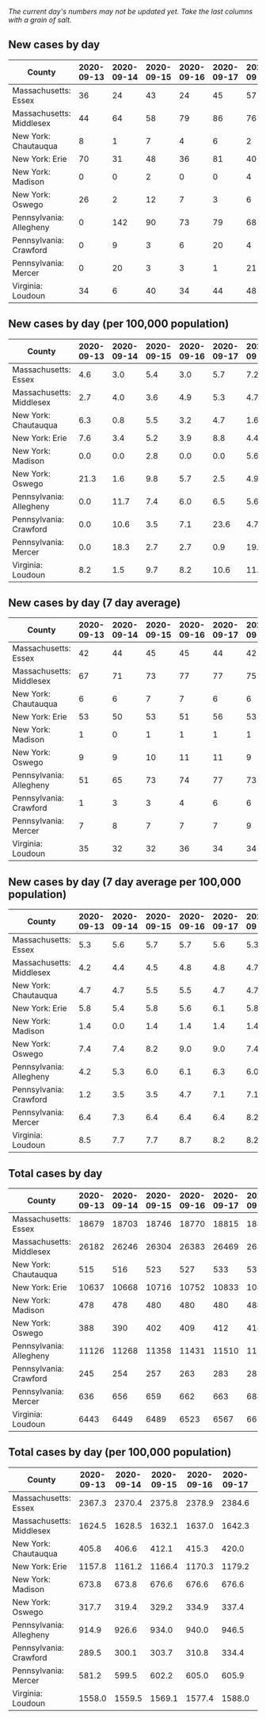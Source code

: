 _The current day's numbers may not be updated yet. Take the last columns with a grain of salt._
## New cases by day

| County | 2020-09-13 | 2020-09-14 | 2020-09-15 | 2020-09-16 | 2020-09-17 | 2020-09-18 | 2020-09-19 |
| --- | --- | --- | --- | --- | --- | --- | --- |
| Massachusetts: Essex | 36 | 24 | 43 | 24 | 45 | 57 | 150 |
| Massachusetts: Middlesex | 44 | 64 | 58 | 79 | 86 | 76 | 99 |
| New York: Chautauqua | 8 | 1 | 7 | 4 | 6 | 2 | 1 |
| New York: Erie | 70 | 31 | 48 | 36 | 81 | 40 | 44 |
| New York: Madison | 0 | 0 | 2 | 0 | 0 | 4 | 2 |
| New York: Oswego | 26 | 2 | 12 | 7 | 3 | 6 | 6 |
| Pennsylvania: Allegheny | 0 | 142 | 90 | 73 | 79 | 68 | 85 |
| Pennsylvania: Crawford | 0 | 9 | 3 | 6 | 20 | 4 | 1 |
| Pennsylvania: Mercer | 0 | 20 | 3 | 3 | 1 | 21 | 4 |
| Virginia: Loudoun | 34 | 6 | 40 | 34 | 44 | 48 | 18 |

## New cases by day (per 100,000 population)

| County | 2020-09-13 | 2020-09-14 | 2020-09-15 | 2020-09-16 | 2020-09-17 | 2020-09-18 | 2020-09-19 |
| --- | --- | --- | --- | --- | --- | --- | --- |
| Massachusetts: Essex | 4.6 | 3.0 | 5.4 | 3.0 | 5.7 | 7.2 | 19.0 |
| Massachusetts: Middlesex | 2.7 | 4.0 | 3.6 | 4.9 | 5.3 | 4.7 | 6.1 |
| New York: Chautauqua | 6.3 | 0.8 | 5.5 | 3.2 | 4.7 | 1.6 | 0.8 |
| New York: Erie | 7.6 | 3.4 | 5.2 | 3.9 | 8.8 | 4.4 | 4.8 |
| New York: Madison | 0.0 | 0.0 | 2.8 | 0.0 | 0.0 | 5.6 | 2.8 |
| New York: Oswego | 21.3 | 1.6 | 9.8 | 5.7 | 2.5 | 4.9 | 4.9 |
| Pennsylvania: Allegheny | 0.0 | 11.7 | 7.4 | 6.0 | 6.5 | 5.6 | 7.0 |
| Pennsylvania: Crawford | 0.0 | 10.6 | 3.5 | 7.1 | 23.6 | 4.7 | 1.2 |
| Pennsylvania: Mercer | 0.0 | 18.3 | 2.7 | 2.7 | 0.9 | 19.2 | 3.7 |
| Virginia: Loudoun | 8.2 | 1.5 | 9.7 | 8.2 | 10.6 | 11.6 | 4.4 |

## New cases by day (7 day average)

| County | 2020-09-13 | 2020-09-14 | 2020-09-15 | 2020-09-16 | 2020-09-17 | 2020-09-18 | 2020-09-19 |
| --- | --- | --- | --- | --- | --- | --- | --- |
| Massachusetts: Essex | 42 | 44 | 45 | 45 | 44 | 42 | 54 |
| Massachusetts: Middlesex | 67 | 71 | 73 | 77 | 77 | 75 | 72 |
| New York: Chautauqua | 6 | 6 | 7 | 7 | 6 | 6 | 4 |
| New York: Erie | 53 | 50 | 53 | 51 | 56 | 53 | 50 |
| New York: Madison | 1 | 0 | 1 | 1 | 1 | 1 | 1 |
| New York: Oswego | 9 | 9 | 10 | 11 | 11 | 9 | 9 |
| Pennsylvania: Allegheny | 51 | 65 | 73 | 74 | 77 | 73 | 77 |
| Pennsylvania: Crawford | 1 | 3 | 3 | 4 | 6 | 6 | 6 |
| Pennsylvania: Mercer | 7 | 8 | 7 | 7 | 7 | 9 | 7 |
| Virginia: Loudoun | 35 | 32 | 32 | 36 | 34 | 34 | 32 |

## New cases by day (7 day average per 100,000 population)

| County | 2020-09-13 | 2020-09-14 | 2020-09-15 | 2020-09-16 | 2020-09-17 | 2020-09-18 | 2020-09-19 |
| --- | --- | --- | --- | --- | --- | --- | --- |
| Massachusetts: Essex | 5.3 | 5.6 | 5.7 | 5.7 | 5.6 | 5.3 | 6.8 |
| Massachusetts: Middlesex | 4.2 | 4.4 | 4.5 | 4.8 | 4.8 | 4.7 | 4.5 |
| New York: Chautauqua | 4.7 | 4.7 | 5.5 | 5.5 | 4.7 | 4.7 | 3.2 |
| New York: Erie | 5.8 | 5.4 | 5.8 | 5.6 | 6.1 | 5.8 | 5.4 |
| New York: Madison | 1.4 | 0.0 | 1.4 | 1.4 | 1.4 | 1.4 | 1.4 |
| New York: Oswego | 7.4 | 7.4 | 8.2 | 9.0 | 9.0 | 7.4 | 7.4 |
| Pennsylvania: Allegheny | 4.2 | 5.3 | 6.0 | 6.1 | 6.3 | 6.0 | 6.3 |
| Pennsylvania: Crawford | 1.2 | 3.5 | 3.5 | 4.7 | 7.1 | 7.1 | 7.1 |
| Pennsylvania: Mercer | 6.4 | 7.3 | 6.4 | 6.4 | 6.4 | 8.2 | 6.4 |
| Virginia: Loudoun | 8.5 | 7.7 | 7.7 | 8.7 | 8.2 | 8.2 | 7.7 |

## Total cases by day

| County | 2020-09-13 | 2020-09-14 | 2020-09-15 | 2020-09-16 | 2020-09-17 | 2020-09-18 | 2020-09-19 |
| --- | --- | --- | --- | --- | --- | --- | --- |
| Massachusetts: Essex | 18679 | 18703 | 18746 | 18770 | 18815 | 18872 | 19022 |
| Massachusetts: Middlesex | 26182 | 26246 | 26304 | 26383 | 26469 | 26545 | 26644 |
| New York: Chautauqua | 515 | 516 | 523 | 527 | 533 | 535 | 536 |
| New York: Erie | 10637 | 10668 | 10716 | 10752 | 10833 | 10873 | 10917 |
| New York: Madison | 478 | 478 | 480 | 480 | 480 | 484 | 486 |
| New York: Oswego | 388 | 390 | 402 | 409 | 412 | 418 | 424 |
| Pennsylvania: Allegheny | 11126 | 11268 | 11358 | 11431 | 11510 | 11578 | 11663 |
| Pennsylvania: Crawford | 245 | 254 | 257 | 263 | 283 | 287 | 288 |
| Pennsylvania: Mercer | 636 | 656 | 659 | 662 | 663 | 684 | 688 |
| Virginia: Loudoun | 6443 | 6449 | 6489 | 6523 | 6567 | 6615 | 6633 |

## Total cases by day (per 100,000 population)

| County | 2020-09-13 | 2020-09-14 | 2020-09-15 | 2020-09-16 | 2020-09-17 | 2020-09-18 | 2020-09-19 |
| --- | --- | --- | --- | --- | --- | --- | --- |
| Massachusetts: Essex | 2367.3 | 2370.4 | 2375.8 | 2378.9 | 2384.6 | 2391.8 | 2410.8 |
| Massachusetts: Middlesex | 1624.5 | 1628.5 | 1632.1 | 1637.0 | 1642.3 | 1647.0 | 1653.2 |
| New York: Chautauqua | 405.8 | 406.6 | 412.1 | 415.3 | 420.0 | 421.6 | 422.4 |
| New York: Erie | 1157.8 | 1161.2 | 1166.4 | 1170.3 | 1179.2 | 1183.5 | 1188.3 |
| New York: Madison | 673.8 | 673.8 | 676.6 | 676.6 | 676.6 | 682.3 | 685.1 |
| New York: Oswego | 317.7 | 319.4 | 329.2 | 334.9 | 337.4 | 342.3 | 347.2 |
| Pennsylvania: Allegheny | 914.9 | 926.6 | 934.0 | 940.0 | 946.5 | 952.1 | 959.1 |
| Pennsylvania: Crawford | 289.5 | 300.1 | 303.7 | 310.8 | 334.4 | 339.1 | 340.3 |
| Pennsylvania: Mercer | 581.2 | 599.5 | 602.2 | 605.0 | 605.9 | 625.1 | 628.7 |
| Virginia: Loudoun | 1558.0 | 1559.5 | 1569.1 | 1577.4 | 1588.0 | 1599.6 | 1604.0 |
